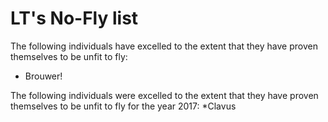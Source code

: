 # LT's No-Fly list
The following individuals have excelled to the extent that they have proven themselves to be unfit to fly:

- Brouwer!

The following individuals were excelled to the extent that they have proven themselves to be unfit to fly for the year 2017:
*Clavus

